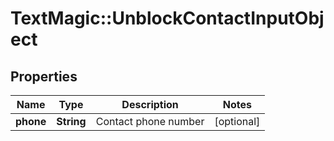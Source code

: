# TextMagic::UnblockContactInputObject

## Properties
Name | Type | Description | Notes
------------ | ------------- | ------------- | -------------
**phone** | **String** | Contact phone number | [optional] 


